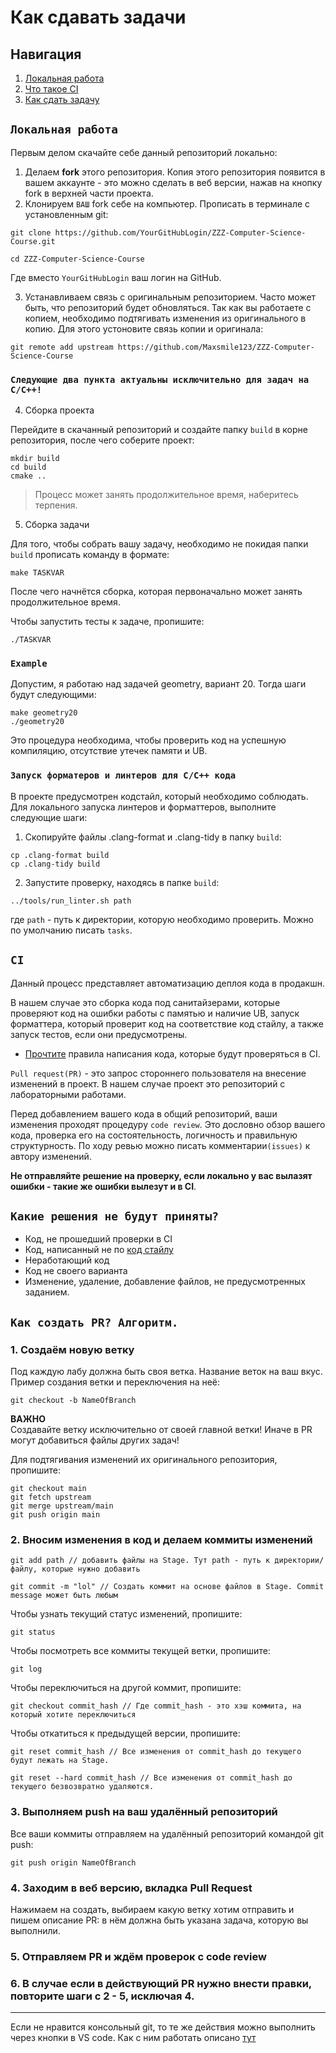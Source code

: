 # Как сдавать задачи

## Навигация
1) [Локальная работа](#Локальная-работа)
2) [Что такое CI](#ci)
3) [Как сдать задачу](#Как-создать-PR?-Алгоритм.)

## `Локальная работа`
Первым делом скачайте себе данный репозиторий локально:
1. Делаем **fork** этого репозитория.
Копия этого репозитория появится в вашем аккаунте - это можно сделать в веб версии, нажав на кнопку
fork в верхней части проекта. 
2. Клонируем `ВАШ` fork себе на компьютер.
Прописать в терминале с установленным git:
```shell
git clone https://github.com/YourGitHubLogin/ZZZ-Computer-Science-Course.git

cd ZZZ-Computer-Science-Course
```
Где вместо `YourGitHubLogin` ваш логин на GitHub.   

3. Устанавливаем связь с оригинальным репозиторием.
Часто может быть, что репозиторий будет обновляться. Так как вы работаете с копием, необходимо подтягивать изменения из оригинального в копию. Для этого устоновите связь копии и оригинала:
```shell
git remote add upstream https://github.com/Maxsmile123/ZZZ-Computer-Science-Course
```

### `Следующие два пункта актуальны исключительно для задач на C/C++!`

4. Сборка проекта   

Перейдите в скачанный репозиторий и создайте папку `build` в корне репозитория, после чего соберите проект:
```shell
mkdir build
cd build
cmake ..
```
> Процесс может занять продолжительное время, наберитесь терпения.  
5. Сборка задачи

Для того, чтобы собрать вашу задачу, необходимо не покидая папки `build` прописать команду в формате:
```shell
make TASKVAR
```
После чего начнётся сборка, которая первоначально может занять продолжительное время.

Чтобы запустить тесты к задаче, пропишите:
```shell
./TASKVAR
```
### `Example`
Допустим, я работаю над задачей geometry, вариант 20. Тогда шаги будут следующими:
```shell
make geometry20
./geometry20
```

Это процедура необходима, чтобы проверить код на успешную компиляцию, отсутствие утечек памяти и UB. 

### `Запуск форматеров и линтеров для C/C++ кода`
В проекте предусмотрен кодстайл, который необходимо соблюдать. Для локального запуска линтеров и форматтеров, выполните следующие шаги:
1. Скопируйте файлы .clang-format и .clang-tidy в папку `build`:
```shell
cp .clang-format build
cp .clang-tidy build
```
2. Запустите проверку, находясь в папке `build`:
```shell
../tools/run_linter.sh path
```
где `path` - путь к директории, которую необходимо проверить. Можно по умолчанию писать `tasks`.

## `CI`

Данный процесс представляет автоматизацию деплоя кода в продакшн. 

В нашем случае это сборка кода под санитайзерами, которые проверяют код на ошибки работы с памятью и наличие UB, запуск форматтера, который проверит код на соответствие код стайлу, а также запуск тестов, если они предусмотрены.

- [Прочтите](./с_style.md) правила написания кода, которые будут проверяться в CI.

`Pull request(PR)` - это запрос стороннего пользователя на внесение изменений в проект. В нашем случае проект это репозиторий с лабораторными работами.

Перед добавлением вашего кода в общий репозиторий, ваши изменения проходят процедуру `code review`. Это дословно обзор вашего кода, проверка его на состоятельность, логичность и правильную структурность. По ходу ревью можно писать комментарии`(issues)` к автору изменений.

**Не отправляйте решение на проверку, если локально у вас вылазят ошибки - такие же ошибки вылезут и в CI**.

## `Какие решения не будут приняты?`
- Код, не прошедший проверки в CI
- Код, написанный не по [код стайлу](с_style.md)
- Неработающий код
- Код не своего варианта
- Изменение, удаление, добавление файлов, не предусмотренных заданием.


## `Как создать PR? Алгоритм.`
### 1. Создаём новую ветку
Под каждую лабу должна быть своя ветка. Название веток на ваш вкус.
Пример создания ветки и переключения на неё:
```shell
git checkout -b NameOfBranch
```
**ВАЖНО**  
Создавайте ветку исключительно от своей главной ветки! Иначе в PR могут добавиться файлы других задач! 

Для подтягивания изменений их оригинального репозитория, пропишите:
```shell
git checkout main
git fetch upstream
git merge upstream/main
git push origin main
```
### 2. Вносим изменения в код и делаем коммиты изменений
```shell
git add path // добавить файлы на Stage. Тут path - путь к директории/файлу, которые нужно добавить

git commit -m "lol" // Создать коммит на основе файлов в Stage. Commit message может быть любым
```
Чтобы узнать текущий статус изменений, пропишите:
```shell
git status
```
Чтобы посмотреть все коммиты текущей ветки, пропишите:
```shell
git log
```
Чтобы переключиться на другой коммит, пропишите:
```shell
git checkout commit_hash // Где commit_hash - это хэш коммита, на который хотите переключиться
```

Чтобы откатиться к предыдущей версии, пропишите:
```shell
git reset commit_hash // Все изменения от commit_hash до текущего будут лежать на Stage.

git reset --hard commit_hash // Все изменения от commit_hash до текущего безвозвратно удаляются.
```

### 3. Выполняем push на ваш удалённый репозиторий
Все ваши коммиты отправляем на удалённый репозиторий командой git push:
```shell
git push origin NameOfBranch
```
### 4. Заходим в веб версию, вкладка Pull Request
Нажимаем на создать, выбираем какую ветку хотим отправить и пишем описание PR: в нём должна
быть указана задача, которую вы выполнили.
### 5. Отправляем PR и ждём проверок c code review
### 6. В случае если в действующий PR нужно внести правки, повторите шаги с 2 - 5, исключая 4.
---

Если не нравится консольный git, то те же действия можно выполнить через кнопки в VS code. Как с ним работать описано [тут](https://code.visualstudio.com/docs/sourcecontrol/overview)